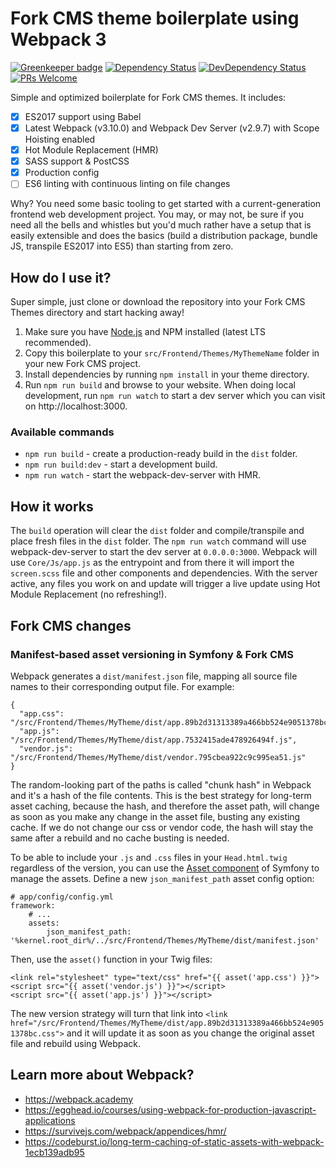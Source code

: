 # Fork CMS theme boilerplate using Webpack 3

[![Greenkeeper badge](https://badges.greenkeeper.io/jessedobbelaere/fork-cms-webpack-boilerplate.svg)](https://greenkeeper.io/)
[![Dependency Status](http://img.shields.io/david/jessedobbelaere/fork-cms-webpack-boilerplate.svg?style=flat)](https://david-dm.org/jessedobbelaere/fork-cms-webpack-boilerplate#info=dependencies)
[![DevDependency Status](http://img.shields.io/david/dev/jessedobbelaere/fork-cms-webpack-boilerplate.svg?style=flat)](https://david-dm.org/jessedobbelaere/fork-cms-webpack-boilerplate#info=devDependencies)
[![PRs Welcome](https://img.shields.io/badge/PRs-welcome-brightgreen.svg?style=flat)](http://makeapullrequest.com)

Simple and optimized boilerplate for Fork CMS themes. It includes:

- [x] ES2017 support using Babel
- [x] Latest Webpack (v3.10.0) and Webpack Dev Server (v2.9.7) with Scope Hoisting enabled
- [x] Hot Module Replacement (HMR)
- [x] SASS support & PostCSS
- [x] Production config
- [ ] ES6 linting with continuous linting on file changes

Why? You need some basic tooling to get started with a current-generation frontend web development project. You may,
or may not, be sure if you need all the bells and whistles but you'd much rather have a setup that is easily extensible
and does the basics (build a distribution package, bundle JS, transpile ES2017 into ES5) than starting from zero.

## How do I use it?
Super simple, just clone or download the repository into your Fork CMS Themes directory and start hacking away!

1. Make sure you have [Node.js](https://nodejs.org/) and NPM installed (latest LTS recommended).
2. Copy this boilerplate to your `src/Frontend/Themes/MyThemeName` folder in your new Fork CMS project.
3. Install dependencies by running `npm install` in your theme directory.
4. Run `npm run build` and browse to your website. When doing local development, run `npm run watch` to start a dev server which you can visit on http://localhost:3000.

### Available commands
* `npm run build` - create a production-ready build in the `dist` folder.
* `npm run build:dev` - start a development build.
* `npm run watch` - start the webpack-dev-server with HMR.

## How it works
The `build` operation will clear the `dist` folder and compile/transpile and place fresh files in the `dist` folder.
The `npm run watch` command will use webpack-dev-server to start the dev server at `0.0.0.0:3000`. Webpack will use
`Core/Js/app.js` as the entrypoint and from there it will import the `screen.scss` file and other components and dependencies. With the server active, any files you work on and update will trigger a live update using Hot Module Replacement (no refreshing!).

## Fork CMS changes
### Manifest-based asset versioning in Symfony & Fork CMS
Webpack generates a `dist/manifest.json` file, mapping all source file names to their corresponding output file. For example:

```
{
  "app.css": "/src/Frontend/Themes/MyTheme/dist/app.89b2d31313389a466bb524e9051378bc.css",
  "app.js": "/src/Frontend/Themes/MyTheme/dist/app.7532415ade478926494f.js",
  "vendor.js": "/src/Frontend/Themes/MyTheme/dist/vendor.795cbea922c9c995ea51.js"
}
```

The random-looking part of the paths is called "chunk hash" in Webpack and it's a hash of the file contents.
This is the best strategy for long-term asset caching, because the hash, and therefore the asset path, will change
as soon as you make any change in the asset file, busting any existing cache. If we do not change our css or vendor code,
the hash will stay the same after a rebuild and no cache busting is needed.

To be able to include your `.js` and `.css` files in your `Head.html.twig` regardless of the version, you can use the
[Asset component](https://symfony.com/components/Asset) of Symfony to manage the assets. Define a new `json_manifest_path`
asset config option:

```
# app/config/config.yml
framework:
    # ...
    assets:
        json_manifest_path: '%kernel.root_dir%/../src/Frontend/Themes/MyTheme/dist/manifest.json'
```

Then, use the `asset()` function in your Twig files:

```
<link rel="stylesheet" type="text/css" href="{{ asset('app.css') }}">
<script src="{{ asset('vendor.js') }}"></script>
<script src="{{ asset('app.js') }}"></script>
```

The new version strategy will turn that link into `<link href="/src/Frontend/Themes/MyTheme/dist/app.89b2d31313389a466bb524e9051378bc.css">` and it will update it as soon as you change the original asset file and rebuild using Webpack.

## Learn more about Webpack?
* https://webpack.academy
* https://egghead.io/courses/using-webpack-for-production-javascript-applications
* https://survivejs.com/webpack/appendices/hmr/
* https://codeburst.io/long-term-caching-of-static-assets-with-webpack-1ecb139adb95

